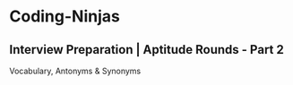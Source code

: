 # Coding-Ninjas

## Interview Preparation | Aptitude Rounds - Part 2

Vocabulary, Antonyms & Synonyms
